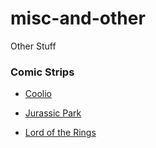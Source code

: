 # misc-and-other

Other Stuff

### Comic Strips

- [Coolio](coolio)

- [Jurassic Park](jurassic-stories)

- [Lord of the Rings](lotr)

